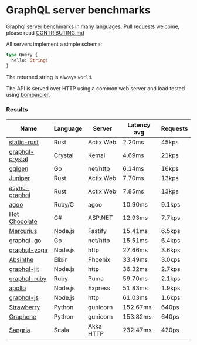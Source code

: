 <!-- README.md is generated from README.ecr, do not edit -->

# GraphQL server benchmarks

Graphql server benchmarks in many languages. Pull requests welcome, please read [CONTRIBUTING.md](CONTRIBUTING.md)

All servers implement a simple schema:

```graphql
type Query {
  hello: String!
}
```

The returned string is always `world`.

The API is served over HTTP using a common web server and load tested using [bombardier](https://github.com/codesenberg/bombardier).

### Results

| Name                          | Language      | Server          | Latency avg      | Requests      |
| ----------------------------  | ------------- | --------------- | ---------------- | ------------- |
| [static-rust](https://actix.rs/) | Rust | Actix Web | 2.20ms | 45kps |
| [graphql-crystal](https://github.com/graphql-crystal/graphql) | Crystal | Kemal | 4.69ms | 21kps |
| [gqlgen](https://github.com/99designs/gqlgen) | Go | net/http | 6.14ms | 16kps |
| [Juniper](https://github.com/graphql-rust/juniper) | Rust | Actix Web | 7.70ms | 13kps |
| [async-graphql](https://github.com/async-graphql/async-graphql) | Rust | Actix Web | 7.85ms | 13kps |
| [agoo](https://github.com/ohler55/agoo) | Ruby/C | agoo | 10.90ms | 9.1kps |
| [Hot Chocolate](https://github.com/ChilliCream/hotchocolate) | C# | ASP.NET | 12.93ms | 7.7kps |
| [Mercurius](https://github.com/mercurius-js/mercurius) | Node.js | Fastify | 15.41ms | 6.5kps |
| [graphql-go](https://github.com/graphql-go/graphql) | Go | net/http | 15.51ms | 6.4kps |
| [graphql-yoga](https://github.com/dotansimha/graphql-yoga) | Node.js | http | 27.66ms | 3.6kps |
| [Absinthe](https://github.com/absinthe-graphql/absinthe) | Elixir | Phoenix | 33.49ms | 3.0kps |
| [graphql-jit](https://github.com/zalando-incubator/graphql-jit) | Node.js | http | 36.32ms | 2.7kps |
| [graphql-ruby](https://github.com/rmosolgo/graphql-ruby) | Ruby | Puma | 59.70ms | 2.1kps |
| [apollo](https://github.com/apollographql/apollo-server) | Node.js | Express | 51.83ms | 1.9kps |
| [graphql-js](https://github.com/graphql/graphql-js) | Node.js | http | 61.03ms | 1.6kps |
| [Strawberry](https://github.com/strawberry-graphql/strawberry) | Python | gunicorn | 152.67ms | 640ps |
| [Graphene](https://github.com/graphql-python/graphene) | Python | gunicorn | 153.82ms | 640ps |
| [Sangria](https://github.com/sangria-graphql/sangria) | Scala | Akka HTTP | 232.47ms | 420ps |
